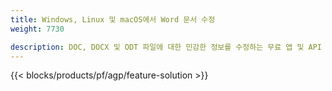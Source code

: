 ```yaml
---
title: Windows, Linux 및 macOS에서 Word 문서 수정 
weight: 7730

description: DOC, DOCX 및 ODT 파일에 대한 민감한 정보를 수정하는 무료 앱 및 API
---
```


{{< blocks/products/pf/agp/feature-solution >}} 

